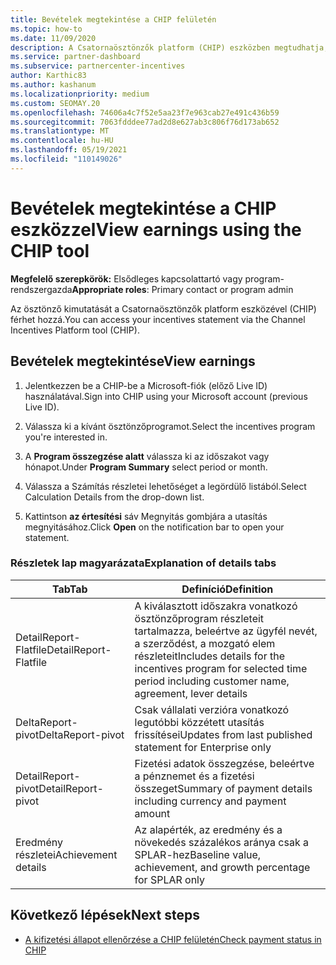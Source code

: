 ```yaml
---
title: Bevételek megtekintése a CHIP felületén
ms.topic: how-to
ms.date: 11/09/2020
description: A Csatornaösztönzők platform (CHIP) eszközben megtudhatja, hogyan tudja megtekinteni az ösztönző kimutatást és a bevételeket.
ms.service: partner-dashboard
ms.subservice: partnercenter-incentives
author: Karthic83
ms.author: kashanum
ms.localizationpriority: medium
ms.custom: SEOMAY.20
ms.openlocfilehash: 74606a4c7f52e5aa23f7e963cab27e491c436b59
ms.sourcegitcommit: 7063fdddee77ad2d8e627ab3c806f76d173ab652
ms.translationtype: MT
ms.contentlocale: hu-HU
ms.lasthandoff: 05/19/2021
ms.locfileid: "110149026"
---
```

# <a name="view-earnings-using-the-chip-tool"></a><span data-ttu-id="d50ba-103">Bevételek megtekintése a CHIP eszközzel</span><span class="sxs-lookup"><span data-stu-id="d50ba-103">View earnings using the CHIP tool</span></span>

<span data-ttu-id="d50ba-104">**Megfelelő szerepkörök:** Elsődleges kapcsolattartó vagy program-rendszergazda</span><span class="sxs-lookup"><span data-stu-id="d50ba-104">**Appropriate roles**: Primary contact or program admin</span></span>

<span data-ttu-id="d50ba-105">Az ösztönző kimutatását a Csatornaösztönzők platform eszközével (CHIP) férhet hozzá.</span><span class="sxs-lookup"><span data-stu-id="d50ba-105">You can access your incentives statement via the Channel Incentives Platform tool (CHIP).</span></span>

## <a name="view-earnings"></a><span data-ttu-id="d50ba-106">Bevételek megtekintése</span><span class="sxs-lookup"><span data-stu-id="d50ba-106">View earnings</span></span>

1. <span data-ttu-id="d50ba-107">Jelentkezzen be a CHIP-be a Microsoft-fiók (előző Live ID) használatával.</span><span class="sxs-lookup"><span data-stu-id="d50ba-107">Sign into CHIP using your Microsoft account (previous Live ID).</span></span>

2. <span data-ttu-id="d50ba-108">Válassza ki a kívánt ösztönzőprogramot.</span><span class="sxs-lookup"><span data-stu-id="d50ba-108">Select the incentives program you're interested in.</span></span>

3. <span data-ttu-id="d50ba-109">A **Program összegzése alatt** válassza ki az időszakot vagy hónapot.</span><span class="sxs-lookup"><span data-stu-id="d50ba-109">Under **Program Summary** select period or month.</span></span> 
1. <span data-ttu-id="d50ba-110">Válassza a Számítás részletei lehetőséget a legördülő listából.</span><span class="sxs-lookup"><span data-stu-id="d50ba-110">Select Calculation Details from the drop-down list.</span></span>
1.  <span data-ttu-id="d50ba-111">Kattintson **az értesítési** sáv Megnyitás gombjára a utasítás megnyitásához.</span><span class="sxs-lookup"><span data-stu-id="d50ba-111">Click **Open** on the notification bar  to open your statement.</span></span>

### <a name="explanation-of-details-tabs"></a><span data-ttu-id="d50ba-112">Részletek lap magyarázata</span><span class="sxs-lookup"><span data-stu-id="d50ba-112">Explanation of details tabs</span></span>

|<span data-ttu-id="d50ba-113">**Tab**</span><span class="sxs-lookup"><span data-stu-id="d50ba-113">**Tab**</span></span>|<span data-ttu-id="d50ba-114">**Definíció**</span><span class="sxs-lookup"><span data-stu-id="d50ba-114">**Definition**</span></span>|
|-------------|--------------------------|
|<span data-ttu-id="d50ba-115">DetailReport-Flatfile</span><span class="sxs-lookup"><span data-stu-id="d50ba-115">DetailReport-Flatfile</span></span>|<span data-ttu-id="d50ba-116">A kiválasztott időszakra vonatkozó ösztönzőprogram részleteit tartalmazza, beleértve az ügyfél nevét, a szerződést, a mozgató elem részleteit</span><span class="sxs-lookup"><span data-stu-id="d50ba-116">Includes details for the incentives program for selected time period including customer name, agreement, lever details</span></span>|
|<span data-ttu-id="d50ba-117">DeltaReport-pivot</span><span class="sxs-lookup"><span data-stu-id="d50ba-117">DeltaReport-pivot</span></span>|<span data-ttu-id="d50ba-118">Csak vállalati verzióra vonatkozó legutóbbi közzétett utasítás frissítései</span><span class="sxs-lookup"><span data-stu-id="d50ba-118">Updates from last published statement for Enterprise only</span></span>|
|<span data-ttu-id="d50ba-119">DetailReport-pivot</span><span class="sxs-lookup"><span data-stu-id="d50ba-119">DetailReport-pivot</span></span>|<span data-ttu-id="d50ba-120">Fizetési adatok összegzése, beleértve a pénznemet és a fizetési összeget</span><span class="sxs-lookup"><span data-stu-id="d50ba-120">Summary of payment details including currency and payment amount</span></span>|
|<span data-ttu-id="d50ba-121">Eredmény részletei</span><span class="sxs-lookup"><span data-stu-id="d50ba-121">Achievement details</span></span>|<span data-ttu-id="d50ba-122">Az alapérték, az eredmény és a növekedés százalékos aránya csak a SPLAR-hez</span><span class="sxs-lookup"><span data-stu-id="d50ba-122">Baseline value, achievement, and growth percentage for SPLAR only</span></span>|

## <a name="next-steps"></a><span data-ttu-id="d50ba-123">Következő lépések</span><span class="sxs-lookup"><span data-stu-id="d50ba-123">Next steps</span></span>

- [<span data-ttu-id="d50ba-124">A kifizetési állapot ellenőrzése a CHIP felületén</span><span class="sxs-lookup"><span data-stu-id="d50ba-124">Check payment status in CHIP</span></span>](chip-payment-status.md)